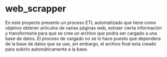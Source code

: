 # web_scrapper

En este proyecto presento un proceso ETL automatizado que tiene como objetivo obtener artículos de varias páginas web, extraer cierta información y transformarla para que se cree un archivo que podra ser cargado a una base de datos. El proceso de cargado no se lo hace puesto que dependera de la base de datos que se use, sin embargo, el archivo final esta creado para subirlo automáticamente a la base.
